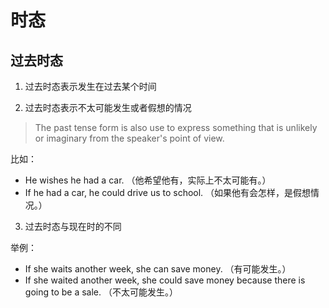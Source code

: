 # 时态

## 过去时态

1. 过去时态表示发生在过去某个时间

2. 过去时态表示不太可能发生或者假想的情况

> The past tense form is also use to express something that is unlikely or imaginary
from the speaker's point of view.

比如：

- He wishes he had a car. （他希望他有，实际上不太可能有。）
- If he had a car, he could drive us to school. （如果他有会怎样，是假想情况。）

3. 过去时态与现在时的不同

举例：

- If she waits another week, she can save money. （有可能发生。）
- If she waited another week, she could save money because there is going to be
a sale. （不太可能发生。）

